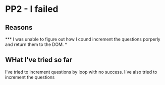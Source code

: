 # PP2 - I failed


## Reasons

*** I was unable to figure out how I cound increment the questions porperly and return them to the DOM.
*


## WHat I've tried so far

I've tried to increment questions by loop with no success.
I've also tried to increment the questions


